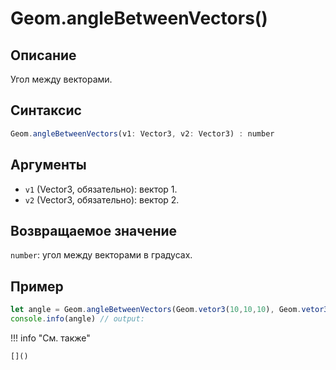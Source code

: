 # Geom.angleBetweenVectors()

## Описание
Угол между векторами.

## Синтаксис
```javascript
Geom.angleBetweenVectors(v1: Vector3, v2: Vector3) : number
```

## Аргументы
- `v1` (Vector3, обязательно): вектор 1.
- `v2` (Vector3, обязательно): вектор 2.

## Возвращаемое значение
`number`: угол между векторами в градусах.

## Пример
```javascript linenums="1"
let angle = Geom.angleBetweenVectors(Geom.vetor3(10,10,10), Geom.vetor3(30,30,30))
console.info(angle) // output:
```

!!! info "См. также"

    []()

